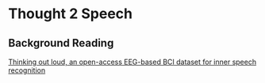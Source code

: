 # Thought 2 Speech

## Background Reading
[Thinking out loud, an open-access EEG-based BCI dataset for inner speech recognition](https://www.nature.com/articles/s41597-022-01147-2)
